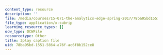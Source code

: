 ```yaml
---
content_type: resource
description: ''
file: /media/courses/15-071-the-analytics-edge-spring-2017/78ba95bd15515864a76fac6f8b152ce8_JcAB1JeDs8Y.vtt
file_type: application/x-subrip
learning_resource_types: []
ocw_type: OCWFile
resourcetype: Other
title: 3play caption file
uid: 78ba95bd-1551-5864-a76f-ac6f8b152ce8
---
```

